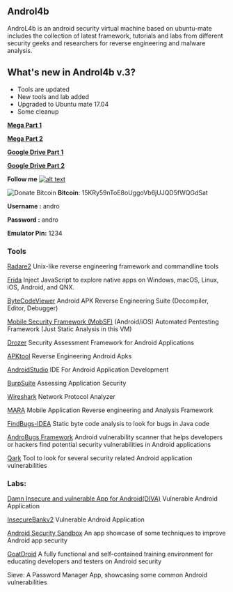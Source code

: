 ## **Androl4b**
 
AndroL4b is an android security virtual machine based on ubuntu-mate includes the collection of latest framework, tutorials and labs from different security geeks and researchers for reverse engineering and malware analysis.

What's new in Androl4b v.3?
-----------

  * Tools are updated
  * New tools and lab added
  * Upgraded to Ubuntu mate 17.04
  * Some cleanup
  


[**Mega Part 1**](https://mega.nz/#!Qu5QEbIZ!qWfwNI6owztdRN50lLryrg7w6MWGKx6m3omg7Bc8Tro)

[**Mega Part 2**](https://mega.nz/#!gmRyGJga!VnMqtaPxtr6TjpwQdoFwbisooBEPEera_GyW54djhaY)

[**Google Drive Part 1**](https://drive.google.com/file/d/0Bz6Pa2tB4VISYWJCZHNia2xSUTg/view?usp=sharing)

[**Google Drive Part 2**](https://drive.google.com/file/d/0Bz6Pa2tB4VISYW1pdDA0NDVmcW8/view?usp=sharing)

 
[1.1]: http://i.imgur.com/wWzX9uB.png
[1]: http://www.twitter.com/s3cdev

**Follow me** [![alt text][1.1]][1]

![Donate Bitcoin](https://png.icons8.com/bitcoin/color/50/000000) **Bitcoin**: 15KRy59nToE8oUggoVb6jUJQD5fWQGdSat

**Username :** andro

**Password :** andro

**Emulator Pin:** 1234



### **Tools**
 
 [Radare2](https://github.com/radare/radare2)
 Unix-like reverse engineering framework and commandline tools
 
 [Frida](https://www.frida.re)
 Inject JavaScript to explore native apps on Windows, macOS, Linux, iOS, Android, and QNX.
 
[ByteCodeViewer](https://github.com/konloch/bytecode-viewer)
 Android APK Reverse Engineering Suite (Decompiler, Editor, Debugger)
 
[Mobile Security Framework (MobSF)](https://github.com/ajinabraham/Mobile-Security-Framework-MobSF)
(Android/iOS) Automated Pentesting Framework (Just Static Analysis in this VM)
 
[Drozer](https://github.com/mwrlabs/drozer)
 Security Assessment Framework for Android Applications
 
 [APKtool](https://github.com/iBotPeaches/Apktool)
  Reverse Engineering Android Apks
  
  [AndroidStudio](http://developer.android.com/tools/studio/index.html)
   IDE For Android Application Development
   
[BurpSuite](https://portswigger.net/burp)
  Assessing Application Security
 
[Wireshark](https://www.wireshark.org)
 Network Protocol Analyzer
 
[MARA](https://github.com/xtiankisutsa/MARA_Framework)
  Mobile Application Reverse engineering and Analysis Framework
  
[FindBugs-IDEA](http://findbugs.sourceforge.net/)
   Static byte code analysis to look for bugs in Java code 
   
[AndroBugs Framework](https://github.com/AndroBugs/AndroBugs_Framework)
    Android vulnerability scanner that helps developers or hackers find potential security vulnerabilities in Android applications
    
 [Qark](https://github.com/linkedin/qark)
    Tool to look for several security related Android application vulnerabilities
 
 
### Labs:
 
[Damn Insecure and vulnerable App for Android(DIVA)](https://github.com/payatu/diva-android)
  Vulnerable Android Application
  
  [InsecureBankv2](https://github.com/dineshshetty/Android-InsecureBankv2)
   Vulnerable Android Application
   
   [Android Security Sandbox](https://github.com/rafaeltoledo/android-security)
   An app showcase of some techniques to improve Android app security
   
   [GoatDroid](https://github.com/jackMannino/OWASP-GoatDroid-Project)
    A fully functional and self-contained training environment for educating developers and testers on Android security
   
   Sieve: A Password Manager App, showcasing some common Android vulnerabilities
   
   

